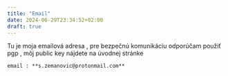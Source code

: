 ```yaml
---
title: "Email"
date: 2024-06-29T23:34:52+02:00
draft: true
---
```


Tu je moja emailová adresa , pre bezpečnú komunikáciu odporúčam použiť pgp , môj public key nájdete na úvodnej stránke

    email : **s.zemanovic@protonmail.com**
